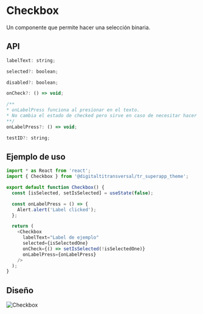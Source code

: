 # Checkbox

Un componente que permite hacer una selección binaria.

## API

```js
labelText: string;

selected?: boolean;

disabled?: boolean;

onCheck?: () => void;

/**
* onLabelPress funciona al presionar en el texto.
* No cambia el estado de checked pero sirve en caso de necesitar hacer una acción extra.
**/
onLabelPress?: () => void;

testID?: string;
```

## Ejemplo de uso

```js
import * as React from 'react';
import { Checkbox } from '@digitaltitransversal/tr_superapp_theme';

export default function Checkbox() {
  const [isSelected, setIsSelected] = useState(false);

  const onLabelPress = () => {
    Alert.alert('Label clicked');
  };

  return (
    <Checkbox
      labelText="Label de ejemplo"
      selected={isSelectedOne}
      onCheck={() => setIsSelected(!isSelectedOne)}
      onLabelPress={onLabelPress}
    />
  );
}
```

## Diseño

![Checkbox](/docs/images/checkbox.png)

